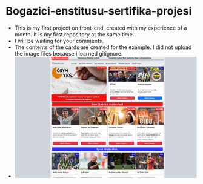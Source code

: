 # Bogazici-enstitusu-sertifika-projesi
* This is my first project on front-end, created with my experience of a month. It is my first repository at the same time.
* I will be waiting for your comments.
* The contents of the cards are created for the example. I did not upload the image files because i learned gitignore.
* <img src="./imgs/img.png" alt="preview" width="max-content">
